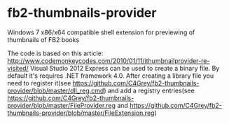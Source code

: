 fb2-thumbnails-provider
=======================

Windows 7 x86/x64 compatible shell extension for previewing of thumbnails of FB2 books

The code is based on this article: http://www.codemonkeycodes.com/2010/01/11/ithumbnailprovider-re-visited/
Visual Studio 2012 Express can be used to create a binary file. By default it's requires .NET framework 4.0.
After creating a library file you need to register it(see https://github.com/C4Grey/fb2-thumbnails-provider/blob/master/dll_reg.cmd) and add a registry entries(see https://github.com/C4Grey/fb2-thumbnails-provider/blob/master/FileProvider.reg and https://github.com/C4Grey/fb2-thumbnails-provider/blob/master/FileExtension.reg)
